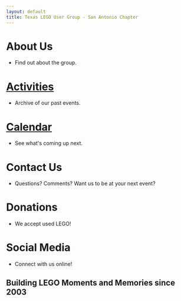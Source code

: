 ```yaml
---
layout: default
title: Texas LEGO User Group - San Antonio Chapter
---
```

# About Us

- Find out about the group.

# [Activities](activities.html)

- Archive of our past events.

# [Calendar](calendar.html)

- See what's coming up next.

# Contact Us

- Questions? Comments? Want us to be at your next event?

# Donations

- We accept used LEGO!

# Social Media

- Connect with us online!

## Building LEGO Moments and Memories since 2003
